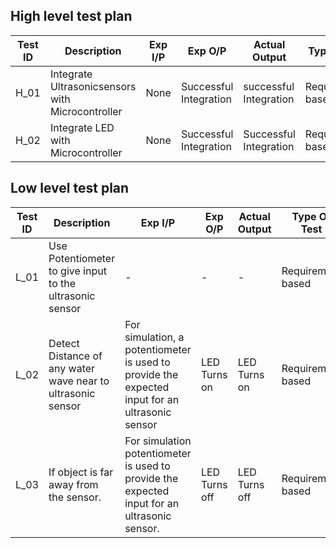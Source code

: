 ## High level test plan

|Test ID|	Description	                                   |Exp I/P|	Exp O/P             |Actual Output	       |TypeOftest       |
|-------|------------------------------------------------|-------|----------------------|----------------------|-----------------|
|H_01   |Integrate Ultrasonicsensors with Microcontroller|  None |Successful Integration|successful Integration|Requirement based|
|H_02   |Integrate LED with Microcontroller              |  None |Successful Integration|Successful Integration|Requirement based|


##  Low level test plan

| **Test ID** | **Description**                                                         | **Exp I/P**                                                                                     | **Exp O/P**   | **Actual Output** |**Type Of Test**      |   
|-------------|-------------------------------------------------------------------------|------------------------------------------------------------------------------------------------ |---------------|-------------------|----------------------|
|  L_01       | Use Potentiometer to give input to the ultrasonic sensor                |                                                 -                                               |     -         |      -            | Requirement based    |          
|  L_02       | Detect Distance of any water wave near to ultrasonic sensor             | For simulation, a potentiometer is used to provide the expected input for an ultrasonic sensor  | LED Turns on  |  LED Turns on     | Requirement based    |
|  L_03       | If object is far away from the sensor.                                  | For simulation potentiometer is used to provide the expected input for an ultrasonic sensor.    |LED Turns off  | LED Turns off     | Requirement based    |
